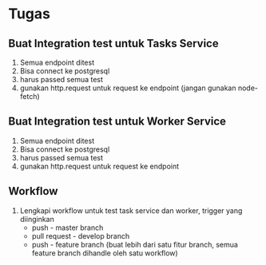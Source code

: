 # Tugas

## Buat Integration test untuk Tasks Service
1. Semua endpoint ditest
1. Bisa connect ke postgresql
1. harus passed semua test
1. gunakan http.request untuk request ke endpoint (jangan gunakan node-fetch)

## Buat Integration test untuk Worker Service
1. Semua endpoint ditest
1. Bisa connect ke postgresql
1. harus passed semua test
1. gunakan http.request untuk request ke endpoint

## Workflow
1. Lengkapi workflow untuk test task service dan worker, trigger yang diinginkan
    - push - master branch
    - pull request - develop branch
    - push - feature branch (buat lebih dari satu fitur branch, semua feature branch dihandle oleh satu workflow)

